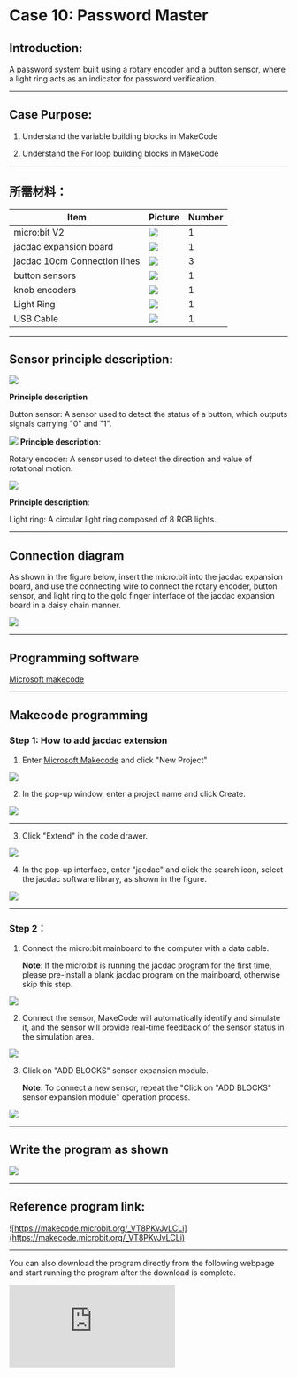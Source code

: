 # Case 10: Password Master

## Introduction:

A password system built using a rotary encoder and a button sensor, where a light ring acts as an indicator for password verification.

---

## Case Purpose:

1. Understand the variable building blocks in MakeCode

2. Understand the For loop building blocks in MakeCode

---
## 所需材料：
|Item|Picture|Number|
|--|--|--|
|micro:bit V2|![](https://wiki-media-ef.oss-cn-hongkong.aliyuncs.com/docs/microbit/getting-started/microbit-jacdac-smartexploration-kit/images/microbit%20%E6%AD%A3(1).png)|1|
|jacdac expansion board|![](https://wiki-media-ef.oss-cn-hongkong.aliyuncs.com/docs/microbit/getting-started/microbit-jacdac-smartexploration-kit/images/sensor/jacdac%20bit.png)|1|
|jacdac 10cm Connection lines|![](https://wiki-media-ef.oss-cn-hongkong.aliyuncs.com/docs/microbit/getting-started/microbit-jacdac-smartexploration-kit/images/sensor/jacdac-smart-exploration-kit-10cm-cable.png)|3|
|button sensors|![](https://wiki-media-ef.oss-cn-hongkong.aliyuncs.com/docs/microbit/getting-started/microbit-jacdac-smartexploration-kit/images/sensor/jacdac%20Button%20sensor.png)|1|
|knob encoders|![](https://wiki-media-ef.oss-cn-hongkong.aliyuncs.com/docs/microbit/getting-started/microbit-jacdac-smartexploration-kit/images/sensor/jacdac%20Rotray%20Encoder%20sensor.png)|1|
|Light Ring|![](https://wiki-media-ef.oss-cn-hongkong.aliyuncs.com/docs/microbit/getting-started/microbit-jacdac-smartexploration-kit/images/sensor/jacdac%20LED%20Ring.png)|1|
|USB Cable|![](https://wiki-media-ef.oss-cn-hongkong.aliyuncs.com/docs/microbit/getting-started/microbit-jacdac-smartexploration-kit/images/sensor/usb%20cable1.png)|1|

---
## Sensor principle description:

![](https://wiki-media-ef.oss-cn-hongkong.aliyuncs.com/docs/microbit/getting-started/microbit-jacdac-smartexploration-kit/images/sensor/Jacdac%20Button-1.png)

**Principle description**

Button sensor: A sensor used to detect the status of a button, which outputs signals carrying "0" and "1".

![](https://wiki-media-ef.oss-cn-hongkong.aliyuncs.com/docs/microbit/getting-started/microbit-jacdac-smartexploration-kit/images/sensor/Jacdac%20Rotray%20Encoder-1-1.png)
**Principle description**:

Rotary encoder: A sensor used to detect the direction and value of rotational motion.

![](https://wiki-media-ef.oss-cn-hongkong.aliyuncs.com/docs/microbit/getting-started/microbit-jacdac-smartexploration-kit/images/sensor/Jacdac%20LED%20Ring-1.png)

**Principle description**:

Light ring: A circular light ring composed of 8 RGB lights.

---
## Connection diagram

As shown in the figure below, insert the micro:bit into the jacdac expansion board, and use the connecting wire to connect the rotary encoder, button sensor, and light ring to the gold finger interface of the jacdac expansion board in a daisy chain manner.

![](https://wiki-media-ef.oss-cn-hongkong.aliyuncs.com/docs/microbit/getting-started/microbit-jacdac-smartexploration-kit/images/hardware-connection-diagram/jacdac-smart-exploration-kit-case-10.png)

---
## Programming software

[Microsoft makecode](https://makecode.microbit.org/#)

---
## Makecode programming
### Step 1: How to add jacdac extension
1. Enter [Microsoft Makecode](https://makecode.microbit.org/#) and click "New Project"

![](https://wiki-media-ef.oss-cn-hongkong.aliyuncs.com/docs/microbit/building-blocks/microbit-space-science-kit/images/microbit-space-science-kit-case01-07.png)

2. In the pop-up window, enter a project name and click Create.

![](https://wiki-media-ef.oss-cn-hongkong.aliyuncs.com/docs/microbit/building-blocks/microbit-space-science-kit/images/microbit-space-science-kit-case01-11.png)

---
3. Click "Extend" in the code drawer.

![](https://wiki-media-ef.oss-cn-hongkong.aliyuncs.com/docs/microbit/building-blocks/microbit-space-science-kit/images/microbit-space-science-kit-case01-09.png)

4. In the pop-up interface, enter "jacdac" and click the search icon, select the jacdac software library, as shown in the figure.

![](https://wiki-media-ef.oss-cn-hongkong.aliyuncs.com/docs/microbit/getting-started/microbit-jacdac-smartexploration-kit/images/Step%20Diagram/jacdac-smart-exploration-kit-3.png)

---
### Step 2：
1. Connect the micro:bit mainboard to the computer with a data cable.
   
   **Note**: If the micro:bit is running the jacdac program for the first time, please pre-install a blank jacdac program on the mainboard, otherwise skip this step.

![](https://wiki-media-ef.oss-cn-hongkong.aliyuncs.com/docs/microbit/getting-started/microbit-jacdac-smartexploration-kit/images/Step%20Diagram/jacdac-smart-exploration-kit-5.png)

2. Connect the sensor, MakeCode will automatically identify and simulate it, and the sensor will provide real-time feedback of the sensor status in the simulation area.

![](https://wiki-media-ef.oss-cn-hongkong.aliyuncs.com/docs/microbit/getting-started/microbit-jacdac-smartexploration-kit/images/Step%20Diagram/1jacdac-smart-exploration-kit-6.png)

3. Click on "ADD BLOCKS" sensor expansion module.
   
   **Note**: To connect a new sensor, repeat the "Click on "ADD BLOCKS" sensor expansion module" operation process.

![](https://wiki-media-ef.oss-cn-hongkong.aliyuncs.com/docs/microbit/getting-started/microbit-jacdac-smartexploration-kit/images/Step%20Diagram/jacdac-smart-exploration-kit-7.png)

---
## Write the program as shown
![](https://wiki-media-ef.oss-cn-hongkong.aliyuncs.com/docs/microbit/getting-started/microbit-jacdac-smartexploration-kit/images/program/jacdac-smart-exploration-kit-case-%2001110.png)

---
## Reference program link:
 ![https://makecode.microbit.org/_VT8PKvJvLCLi](https://makecode.microbit.org/_VT8PKvJvLCLi)

---
You can also download the program directly from the following webpage and start running the program after the download is complete.

<div
    style={{
        position: 'relative',
        paddingBottom: '60%',
        overflow: 'hidden',
    }}
>
    <iframe
        src="https://makecode.microbit.org/_VT8PKvJvLCLi"
        frameborder="0"
        sandbox="allow-popups allow-forms allow-scripts allow-same-origin"
        style={{
            position: 'absolute',
            width: '100%',
            height: '100%',
        }}
    />
</div>

---

## Result

After the micro:bit is turned on, it will automatically generate a random number of "-5 ~ 5" as the password. Press the micro:bit motherboard button "A" to start the game. After the game starts, the micro:bit motherboard will display a countdown from 9 to 0 and play a sound. The player needs to enter the password he guessed by rotating the encoder. **The initial position of the rotary encoder is the password "0". Rotating it one grid to the left will reduce the password by 1, and rotating it one grid to the right will increase the secret by 1. ** When the player rotates the code to the password he thinks is correct, press the button sensor to confirm whether it is correct. If the password is correct, the screen will display a "√" pattern. If the correct password is not entered before the countdown ends, the game fails.

**If you need to restart the game, press the reset button of the micro:bit motherboard. Note that the rotary encoder will not initialize the position. **

## Thinking

How to build a more complex password?
